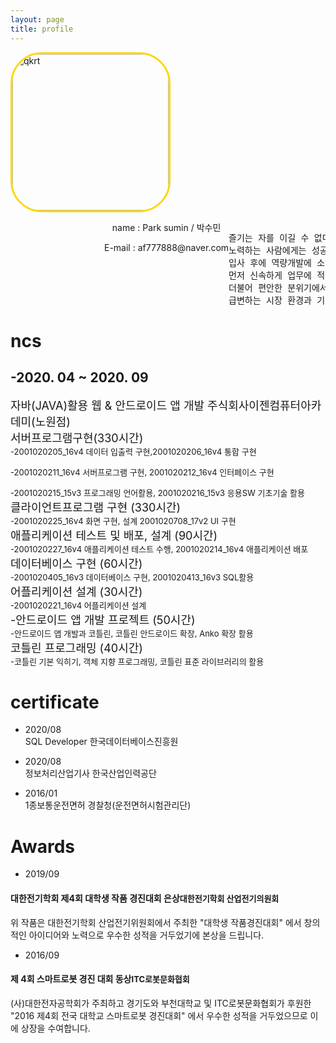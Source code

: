 ```yaml
---
layout: page
title: profile
---
```

<style>
.black-link:hover{
  color : #BFFF00;
}
  .black-link{
    color: #424242;

font-size: 1.2em;

  }
</style>
<div style="float:left">
<img style="
border: 3px solid gold;
border-radius: 50px;
-moz-border-radius: 50px;
-khtml-border-radius: 50px;
-webkit-border-radius: 50px;
"
src="../public/aaa.jpg" width="250px" height="250px" alt="qkrt" />
</div>
<div style="float:left; margin-left:150px" align="center">
<p>  name : Park sumin / 박수민</p>
<p>  E-mail : af777888@naver.com</p>
<p> <a class="black-link" href="https://github.com/parknnna"><i class="fab fa-github fa-2x"></i></a>&nbsp;&nbsp;&nbsp;&nbsp;
<a class="black-link" href="https://www.facebook.com/profile.php?id=100003474619952"><i class="fab fa-facebook fa-2x"></i></a>&nbsp;&nbsp;&nbsp;&nbsp;
    <a class="black-link" href="https://www.instagram.com/park_nnna/"><i class="fab fa-instagram fa-2x"></i></a>&nbsp;&nbsp;&nbsp;&nbsp;
</p>
</div>

<div style="margin-top: 300px">
<pre class="message">
즐기는 자를 이길 수 없다는 말이 있습니다. 원하는 길을 찾은 만큼 노력하며 배우고 성장하는 즐거움을 느낄 준비가 되어 있습니다.
노력하는 사람에게는 성공의 열쇠는 이미 주어져있다고 생각하기에 제가 목표한 분야에서 최고의 인재로 인정받기 위해 끊임없이 노력하고 부족한 부분을 채워가고 있습니다.
입사 후에 역량개발에 소홀히 하지 않고, 앞으로의 발전성을 추구해 가며 저를 선택한 지금 이 순간이 최선이었음을 실제적인 결과물로 보여 드리겠습니다.
먼저 신속하게 업무에 적응할 수 있도록 보강해나갈 부분을 파악하고 지식을 쌓아 보완하겠습니다.
더불어 편안한 분위기에서 일할 수 있도록 동료, 상사와의 사이를 돈독히하고 싶습니다.
급변하는 시장 환경과 기술력을 항상 제 것으로 만들기 위해서 자기계발을 반복할 것이며, 보다 경쟁력 있는 비결을 지속해서 만들어갈 것입니다.
</pre>
</div>

# ncs
<font size=2px>  </font>
## -2020. 04 ~ 2020. 09
<font size=4px>자바(JAVA)활용 웹 & 안드로이드 앱 개발 주식회사이젠컴퓨터아카데미(노원점)<br>
서버프로그램구현(330시간)<br></font>
<font size=2px>
-2001020205_16v4 데이터 입출력 구현,2001020206_16v4 통합 구현<br>

-2001020211_16v4 서버프로그램 구현, 2001020212_16v4 인터페이스 구현<br>

-2001020215_15v3 프로그래밍 언어활용, 2001020216_15v3 응용SW 기초기술 활용<br>
</font><font size=4px>
클라이언트프로그램 구현 (330시간)<br></font>
<font size=2px>
-2001020225_16v4 화면 구현, 설계 2001020708_17v2 UI 구현<br>
</font><font size=4px>
애플리케이션 테스트 및 배포, 설계 (90시간)<br></font>
<font size=2px>
-2001020227_16v4 애플리케이션 테스트 수행, 2001020214_16v4 애플리케이션 배포<br>
</font><font size=4px>
데이터베이스 구현 (60시간)<br></font>
<font size=2px>
-2001020405_16v3 데이터베이스 구현, 2001020413_16v3 SQL활용<br>
</font><font size=4px>
어플리케이션 설계 (30시간)<br></font>
<font size=2px>
-2001020221_16v4 어플리케이션 설계<br>
</font><font size=4px>
-안드로이드 앱 개발 프로젝트 (50시간)<br></font>
<font size=2px>
-안드로이드 앱 개발과 코틀린, 코틀린 안드로이드 확장, Anko 확장 활용<br>
</font><font size=4px>
코틀린 프로그래밍 (40시간)<br></font>
<font size=2px>
-코틀린 기본 익히기, 객체 지향 프로그래밍, 코틀린 표준 라이브러리의 활용<br>
</font>


# certificate
- 2020/08 <br>
  SQL Developer 한국데이터베이스진흥원

-  2020/08<br>
  정보처리산업기사 한국산업인력공단

-  2016/01<br>
  1종보통운전면허 경찰청(운전면허시험관리단)



# Awards
- 2019/09<br>
#### 대한전기학회 제4회 대학생 작품 경진대회 은상<font size="2">대한전기학회 산업전기의원회</font>

  위 작품은 대한전기학회 산업전기위원회에서 주최한 "대학생 작품경진대회" 에서 창의적인 아이디어와 노력으로 우수한 성적을 거두었기에 본상을 드립니다.

- 2016/09
#### 제 4회 스마트로봇 경진 대회 동상<font size="2">ITC로봇문화협회</font>

  (사)대한전자공학회가 주최하고 경기도와 부천대학교 및 ITC로봇문화협회가 후원한 "2016 제4회 전국 대학교 스마트로봇 경진대회" 에서 우수한 성적을 거두었으므로 이에 상장을 수여합니다.
